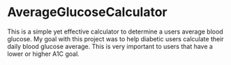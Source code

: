 # AverageGlucoseCalculator
This is a simple yet effective calculator to determine a users average blood glucose. My goal with this project was to help diabetic users calculate their daily blood glucose average. This is very important to users that have a lower or higher A1C goal. 
